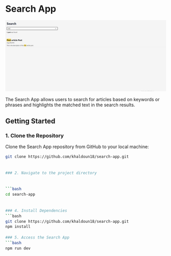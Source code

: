 # Search App

![Search App](public/SearchApp.PNG)

The Search App allows users to search for articles based on keywords or phrases and highlights the matched text in the search results.

## Getting Started

### 1. Clone the Repository

Clone the Search App repository from GitHub to your local machine:

```bash
git clone https://github.com/khaldoun18/search-app.git


### 2. Navigate to the project directory


```bash
cd search-app


### 4. Install Dependencies
```bash
git clone https://github.com/khaldoun18/search-app.git
npm install

### 5. Access the Search App
```bash
npm run dev
